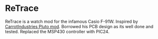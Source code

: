 # ReTrace

ReTrace is a watch mod for the infamous Casio F-91W. Inspired by [CarrotIndustries Pluto mod](https://github.com/carrotIndustries/pluto). Borrowed his PCB design as its well done
and tested. Replaced the MSP430 controller with PIC24. 
